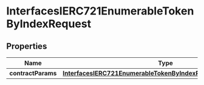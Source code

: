 

# InterfacesIERC721EnumerableTokenByIndexRequest

## Properties

Name | Type | Description | Notes
------------ | ------------- | ------------- | -------------
**contractParams** | [**InterfacesIERC721EnumerableTokenByIndexRequestContractParams**](InterfacesIERC721EnumerableTokenByIndexRequestContractParams.md) |  | 




